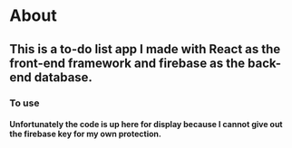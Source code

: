 # About
## This is a to-do list app I made with React as the front-end framework and firebase as the back-end database.

### To use
#### Unfortunately the code is up here for display because I cannot give out the firebase key for my own protection.
